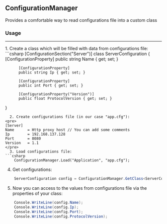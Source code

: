 ## ConfigurationManager

Provides a comfortable way to read configurations file into a custom class

### Usage
<hr />
  1. Create a class which will be filled with data from configurations file:
```csharp
[ConfigurationSection("Server")]
class ServerConfiguration 
{
          [ConfigurationProperty]
          public string Name { get; set; }
        
          [ConfigurationProperty]
          public string Ip { get; set; }
        
          [ConfigurationProperty]
          public int Port { get; set; }
        
          [ConfigurationProperty("Version")]
          public float ProtocolVersion { get; set; }
}
```
  2. Create configurations file (in our case "app.cfg"):
<pre>
[Server]
Name      = Http proxy host // You can add some comments
Ip		  = 192.168.137.128 
Port	  = 8080
Version	  = 1.1
</pre>  
  3. Load configurations file:
```csharp
    ConfigurationManager.Load("Application", "app.cfg");
```
  4. Get configurations:
```csharp
    ServerConfiguration config = ConfigurationManager.GetClass<ServerConfiguration>("Application");
```
  5. Now you can access to the values from configurations file via the properties of your class:
```csharp
    Console.WriteLine(config.Name);
    Console.WriteLine(config.Ip);
    Console.WriteLine(config.Port);
    Console.WriteLine(config.ProtocolVersion);
```







